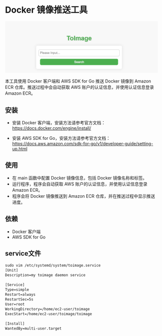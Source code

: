 # Docker 镜像推送工具

![image-20230630233242457](login.png)

本工具使用 Docker 客户端和 AWS SDK for Go 推送 Docker 镜像到 Amazon ECR 仓库。推送过程中会自动获取 AWS 账户的认证信息，并使用认证信息登录 Amazon ECR。

## 安装

- 安装 Docker 客户端，安装方法请参考官方文档：https://docs.docker.com/engine/install/

- 安装 AWS SDK for Go，安装方法请参考官方文档：https://docs.aws.amazon.com/sdk-for-go/v1/developer-guide/setting-up.html

## 使用
- 在 main 函数中配置 Docker 镜像信息，包括 Docker 镜像名称和标签。
- 运行程序，程序会自动获取 AWS 账户的认证信息，并使用认证信息登录 Amazon ECR。
- 程序会将 Docker 镜像推送到 Amazon ECR 仓库，并在推送过程中显示推送进度。

## 依赖
- Docker 客户端
- AWS SDK for Go

## service文件
```
sudo vim /etc/systemd/system/toimage.service
[Unit]
Description=my toimage daemon service
 
[Service]
Type=simple
Restart=always
RestartSec=5s
User=root
WorkingDirectory=/home/ec2-user/toimage
ExecStart=/home/ec2-user/toimage/toimage
 
[Install]
WantedBy=multi-user.target
```